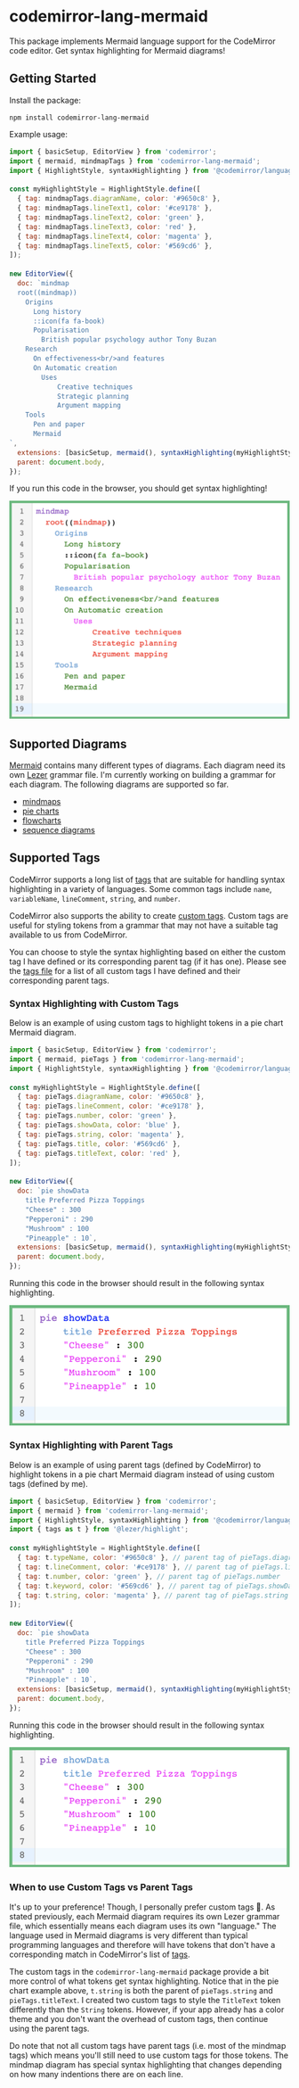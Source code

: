 # codemirror-lang-mermaid

This package implements Mermaid language support for the CodeMirror code editor. Get syntax highlighting for Mermaid diagrams!

## Getting Started

Install the package:
```
npm install codemirror-lang-mermaid
```

Example usage:
```js
import { basicSetup, EditorView } from 'codemirror';
import { mermaid, mindmapTags } from 'codemirror-lang-mermaid';
import { HighlightStyle, syntaxHighlighting } from '@codemirror/language';

const myHighlightStyle = HighlightStyle.define([
  { tag: mindmapTags.diagramName, color: '#9650c8' },
  { tag: mindmapTags.lineText1, color: '#ce9178' },
  { tag: mindmapTags.lineText2, color: 'green' },
  { tag: mindmapTags.lineText3, color: 'red' },
  { tag: mindmapTags.lineText4, color: 'magenta' },
  { tag: mindmapTags.lineText5, color: '#569cd6' },
]);

new EditorView({
  doc: `mindmap
  root((mindmap))
    Origins
      Long history
      ::icon(fa fa-book)
      Popularisation
        British popular psychology author Tony Buzan
    Research
      On effectiveness<br/>and features
      On Automatic creation
        Uses
            Creative techniques
            Strategic planning
            Argument mapping
    Tools
      Pen and paper
      Mermaid
`,
  extensions: [basicSetup, mermaid(), syntaxHighlighting(myHighlightStyle)],
  parent: document.body,
});
```

If you run this code in the browser, you should get syntax highlighting!

![Mermaid mindmap syntax highlighting](https://raw.githubusercontent.com/inspirnathan/codemirror-lang-mermaid/main/.github/mindmap-syntax-highlighting.png)

## Supported Diagrams
[Mermaid](https://mermaid.js.org/intro/) contains many different types of diagrams. Each diagram need its own [Lezer](https://lezer.codemirror.net/) grammar file. I'm currently working on building a grammar for each diagram. The following diagrams are supported so far.

- [mindmaps](https://mermaid.js.org/syntax/mindmap.html)
- [pie charts](https://mermaid.js.org/syntax/pie.html)
- [flowcharts](https://mermaid.js.org/syntax/flowchart.html)
- [sequence diagrams](https://mermaid.js.org/syntax/sequenceDiagram.html)

## Supported Tags
CodeMirror supports a long list of [tags](https://lezer.codemirror.net/docs/ref/#highlight.tags) that are suitable for handling syntax highlighting in a variety of languages. Some common tags include `name`, `variableName`, `lineComment`, `string`, and `number`.

CodeMirror also supports the ability to create [custom tags](https://lezer.codemirror.net/docs/ref/#highlight.Tag). Custom tags are useful for styling tokens from a grammar that may not have a suitable tag available to us from CodeMirror.

You can choose to style the syntax highlighting based on either the custom tag I have defined or its corresponding parent tag (if it has one). Please see the [tags file](https://github.com/inspirnathan/codemirror-lang-mermaid/blob/main/src/tags/index.ts) for a list of all custom tags I have defined and their corresponding parent tags.

### Syntax Highlighting with Custom Tags
Below is an example of using custom tags to highlight tokens in a pie chart Mermaid diagram.

```js
import { basicSetup, EditorView } from 'codemirror';
import { mermaid, pieTags } from 'codemirror-lang-mermaid';
import { HighlightStyle, syntaxHighlighting } from '@codemirror/language';

const myHighlightStyle = HighlightStyle.define([
  { tag: pieTags.diagramName, color: '#9650c8' },
  { tag: pieTags.lineComment, color: '#ce9178' },
  { tag: pieTags.number, color: 'green' },
  { tag: pieTags.showData, color: 'blue' },
  { tag: pieTags.string, color: 'magenta' },
  { tag: pieTags.title, color: '#569cd6' },
  { tag: pieTags.titleText, color: 'red' },
]);

new EditorView({
  doc: `pie showData
    title Preferred Pizza Toppings
    "Cheese" : 300
    "Pepperoni" : 290
    "Mushroom" : 100
    "Pineapple" : 10`,
  extensions: [basicSetup, mermaid(), syntaxHighlighting(myHighlightStyle)],
  parent: document.body,
});
```

Running this code in the browser should result in the following syntax highlighting.

![Mermaid pie chart syntax highlighting with custom tags](https://raw.githubusercontent.com/inspirnathan/codemirror-lang-mermaid/main/.github/pie-chart-syntax-highlighting-custom-tags.png)

### Syntax Highlighting with Parent Tags
Below is an example of using parent tags (defined by CodeMirror) to highlight tokens in a pie chart Mermaid diagram instead of using custom tags (defined by me).

```js
import { basicSetup, EditorView } from 'codemirror';
import { mermaid } from 'codemirror-lang-mermaid';
import { HighlightStyle, syntaxHighlighting } from '@codemirror/language';
import { tags as t } from '@lezer/highlight';

const myHighlightStyle = HighlightStyle.define([
  { tag: t.typeName, color: '#9650c8' }, // parent tag of pieTags.diagramName
  { tag: t.lineComment, color: '#ce9178' }, // parent tag of pieTags.lineComment
  { tag: t.number, color: 'green' }, // parent tag of pieTags.number
  { tag: t.keyword, color: '#569cd6' }, // parent tag of pieTags.showData and pieTags.title
  { tag: t.string, color: 'magenta' }, // parent tag of pieTags.string and pieTags.titleText
]);

new EditorView({
  doc: `pie showData
    title Preferred Pizza Toppings
    "Cheese" : 300
    "Pepperoni" : 290
    "Mushroom" : 100
    "Pineapple" : 10`,
  extensions: [basicSetup, mermaid(), syntaxHighlighting(myHighlightStyle)],
  parent: document.body,
});
```

Running this code in the browser should result in the following syntax highlighting.

![Mermaid pie chart syntax highlighting with parent tags](https://raw.githubusercontent.com/inspirnathan/codemirror-lang-mermaid/main/.github/pie-chart-syntax-highlighting-parent-tags.png)

### When to use Custom Tags vs Parent Tags
It's up to your preference! Though, I personally prefer custom tags 🙂. As stated previously, each Mermaid diagram requires its own Lezer grammar file, which essentially means each diagram uses its own "language." The language used in Mermaid diagrams is very different than typical programming languages and therefore will have tokens that don't have a corresponding match in CodeMirror's list of [tags](https://lezer.codemirror.net/docs/ref/#highlight.tags).

The custom tags in the `codemirror-lang-mermaid` package provide a bit more control of what tokens get syntax highlighting. Notice that in the pie chart example above, `t.string` is both the parent of `pieTags.string` and `pieTags.titleText`. I created two custom tags to style the `TitleText` token differently than the `String` tokens. However, if your app already has a color theme and you don't want the overhead of custom tags, then continue using the parent tags.

Do note that not all custom tags have parent tags (i.e. most of the mindmap tags) which means you'll still need to use custom tags for those tokens. The mindmap diagram has special syntax highlighting that changes depending on how many indentions there are on each line.